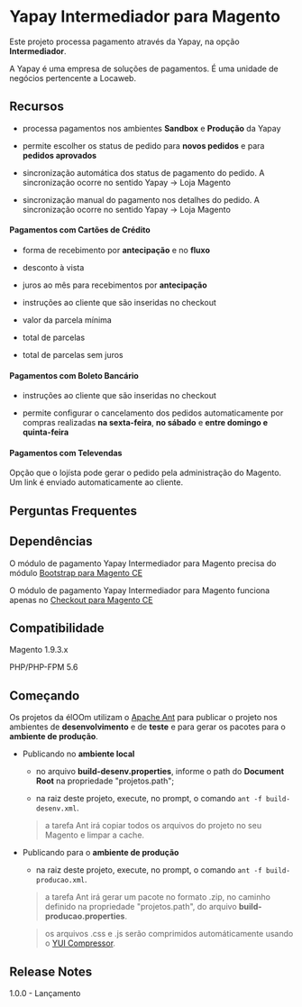 # Yapay Intermediador para Magento

Este projeto processa pagamento através da Yapay, na opção **Intermediador**.

A Yapay é uma empresa de soluções de pagamentos. É uma unidade de negócios pertencente a Locaweb.

## Recursos

- processa pagamentos nos ambientes **Sandbox** e **Produção** da Yapay

- permite escolher os status de pedido para **novos pedidos** e para **pedidos aprovados**

- sincronização automática dos status de pagamento do pedido. A sincronização ocorre no sentido Yapay -> Loja Magento

- sincronização manual do pagamento nos detalhes do pedido. A sincronização ocorre no sentido Yapay -> Loja Magento

#### Pagamentos com **Cartões de Crédito**

- forma de recebimento por **antecipação** e no **fluxo**

- desconto à vista

- juros ao mês para recebimentos por **antecipação**

- instruções ao cliente que são inseridas no checkout

- valor da parcela mínima

- total de parcelas

- total de parcelas sem juros
 
#### Pagamentos com **Boleto Bancário**

- instruções ao cliente que são inseridas no checkout

- permite configurar o cancelamento dos pedidos automaticamente por compras realizadas **na sexta-feira**, **no sábado** e **entre domingo e quinta-feira**

#### Pagamentos com **Televendas**

Opção que o lojísta pode gerar o pedido pela administração do Magento. Um link é enviado automaticamente ao cliente.

## Perguntas Frequentes


## Dependências


O módulo de pagamento Yapay Intermediador para Magento precisa do módulo [Bootstrap para Magento CE](https://github.com/eloom/bootstrap-magento-ce)

O módulo de pagamento Yapay Intermediador para Magento funciona apenas no [Checkout para Magento CE](https://github.com/eloom/checkout-magento-ce)


## Compatibilidade

Magento 1.9.3.x

PHP/PHP-FPM 5.6

## Começando

Os projetos da élOOm utilizam o [Apache Ant](https://ant.apache.org/) para publicar o projeto nos ambientes de **desenvolvimento** e de **teste** e para gerar os pacotes para o **ambiente de produção**.

- Publicando no **ambiente local**

	- no arquivo **build-desenv.properties**, informe o path do **Document Root** na propriedade "projetos.path";
	
	- na raiz deste projeto, execute, no prompt, o comando ```ant -f build-desenv.xml```.
	
	
	> a tarefa Ant irá copiar todos os arquivos do projeto no seu Magento e limpar a cache.
	

- Publicando para o **ambiente de produção**

	- na raiz deste projeto, execute, no prompt, o comando ```ant -f build-producao.xml```.
	
	
	> a tarefa Ant irá gerar um pacote no formato .zip, no caminho definido na propriedade "projetos.path", do arquivo **build-producao.properties**.

	> os arquivos .css e .js serão comprimidos automáticamente usando o [YUI Compressor](https://yui.github.io/yuicompressor/).
	
## Release Notes

1.0.0 - Lançamento